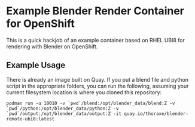 # Example Blender Render Container for OpenShift

This is a quick hackjob of an example container based on RHEL UBI8 for
rendering with Blender on OpenShift.

## Example Usage

There is already an image built on Quay. If you put a blend file and python
script in the appropriate folders, you can run the following, assuming your
current filesystem location is where you cloned this repository:

```
podman run -u 10010 -v `pwd`/blend:/opt/blender_data/blend:Z -v `pwd`/python:/opt/blender_data/python:Z -v `pwd`/output:/opt/blender_data/output:Z -it quay.io/thoraxe/blender-remote-ubi8:latest
```